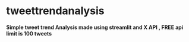 # tweettrendanalysis
 **Simple tweet trend Analysis made using streamlit and X API , FREE api limit is 100 tweets**